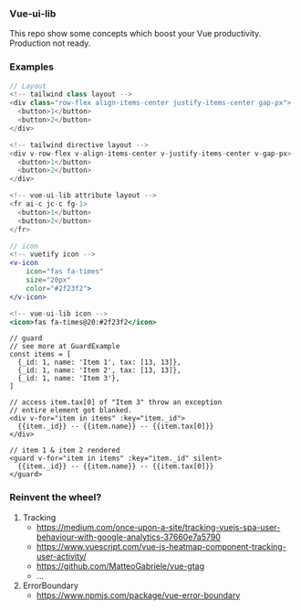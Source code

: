 ### Vue-ui-lib

This repo show some concepts which boost your Vue productivity. Production not ready.

### Examples

```jsx
// Layout
<!-- tailwind class layout -->
<div class="row-flex align-items-center justify-items-center gap-px">
  <button>1</button>
  <button>2</button>
</div>

<!-- tailwind directive layout -->
<div v-row-flex v-align-items-center v-justify-items-center v-gap-px>
  <button>1</button>
  <button>2</button>
</div>

<!-- vue-ui-lib attribute layout -->
<fr ai-c jc-c fg-1>
  <button>1</button>
  <button>2</button>
</fr>

```

```jsx
// icon 
<!-- vuetify icon -->
<v-icon
    icon="fas fa-times"
    size="20px"
    color="#2f23f2">
</v-icon>

<!-- vue-ui-lib icon -->
<icon>fas fa-times@20:#2f23f2</icon>
```

```vue
// guard
// see more at GuardExample
const items = [
  {_id: 1, name: 'Item 1', tax: [13, 13]},
  {_id: 1, name: 'Item 2', tax: [13, 13]},
  {_id: 1, name: 'Item 3'},  
]

// access item.tax[0] of "Item 3" throw an exception
// entire element got blanked.
<div v-for="item in items" :key="item._id">
  {{item._id}} -- {{item.name}} -- {{item.tax[0]}}
</div>

// item 1 & item 2 rendered
<guard v-for="item in items" :key="item._id" silent>
  {{item._id}} -- {{item.name}} -- {{item.tax[0]}}
</guard>
```

### Reinvent the wheel?
1. Tracking
   - https://medium.com/once-upon-a-site/tracking-vuejs-spa-user-behaviour-with-google-analytics-37660e7a5790
   - https://www.vuescript.com/vue-js-heatmap-component-tracking-user-activity/
   - https://github.com/MatteoGabriele/vue-gtag
   - ...
2. ErrorBoundary
   - https://www.npmjs.com/package/vue-error-boundary
